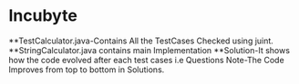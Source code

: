 # Incubyte
**TestCalculator.java-Contains All the TestCases Checked using juint.
**StringCalculator.java contains main Implementation 
**Solution-It shows how the code evolved after each test cases i.e Questions 
Note-The Code Improves from top to bottom in Solutions.
